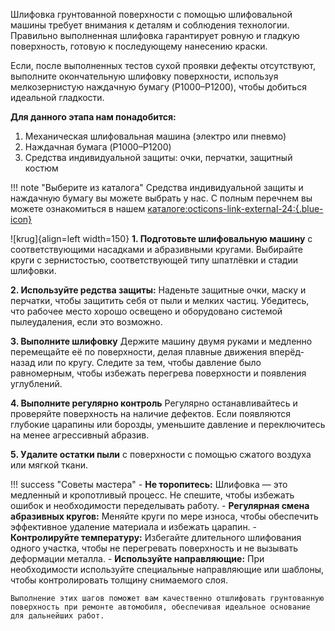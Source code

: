 Шлифовка грунтованной поверхности с помощью шлифовальной машины требует внимания к деталям и соблюдения технологии. Правильно выполненная шлифовка гарантирует ровную и гладкую поверхность, готовую к последующему нанесению краски.

Если, после выполненных тестов сухой проявки дефекты отсутствуют, выполните окончательную шлифовку поверхности, используя мелкозернистую наждачную бумагу (P1000–P1200), чтобы добиться идеальной гладкости.

__Для данного этапа нам понадобится:__

1. Механическая шлифовальная машина (электро или пневмо)
2. Наждачная бумага (P1000–P1200)
3. Средства индивидуальной защиты: очки, перчатки, защитный костюм

!!! note "Выберите из каталога"
	Средства индивидуальной защиты и наждачную бумагу вы можете выбрать у нас. С полным перечнем вы можете ознакомиться в нашем [каталоге:octicons-link-external-24:{.blue-icon}](https://autolevel.pro/catalog/zashchita_malyara/)

![krug]{align=left width=150}
__1. Подготовьте шлифовальную машину__ с соответствующими насадками и абразивными кругами. Выбирайте круги с зернистостью, соответствующей типу шпатлёвки и стадии шлифовки.

__2. Используйте редства защиты:__ Наденьте защитные очки, маску и перчатки, чтобы защитить себя от пыли и мелких частиц. Убедитесь, что рабочее место хорошо освещено и оборудовано системой пылеудаления, если это возможно.

__3. Выполните шлифовку__ 
 Держите машину двумя руками и медленно перемещайте её по поверхности, делая плавные движения вперёд-назад или по кругу. Следите за тем, чтобы давление было равномерным, чтобы избежать перегрева поверхности и появления углублений.
 
__4. Выполните регулярно контроль__
 Регулярно останавливайтесь и проверяйте поверхность на наличие дефектов. Если появляются глубокие царапины или борозды, уменьшите давление и переключитесь на менее агрессивный абразив.
 
__5. Удалите остатки пыли__ с поверхности с помощью сжатого воздуха или мягкой ткани.

!!! success "Советы мастера"
	- __Не торопитесь:__ Шлифовка — это медленный и кропотливый процесс. Не спешите, чтобы избежать ошибок и необходимости переделывать работу.
    - __Регулярная смена абразивных кругов:__ Меняйте круги по мере износа, чтобы обеспечить эффективное удаление материала и избежать царапин.
    - __Контролируйте температуру:__ Избегайте длительного шлифования одного участка, чтобы не перегревать поверхность и не вызывать деформации металла.
    - __Используйте направляющие:__ При необходимости используйте специальные направляющие или шаблоны, чтобы контролировать толщину снимаемого слоя.

	Выполнение этих шагов поможет вам качественно отшлифовать грунтованную поверхность при ремонте автомобиля, обеспечивая идеальное основание для дальнейших работ.
